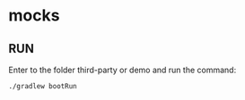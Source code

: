 # mocks

## RUN 

Enter to the folder third-party or demo and run the command:

```
./gradlew bootRun
```

